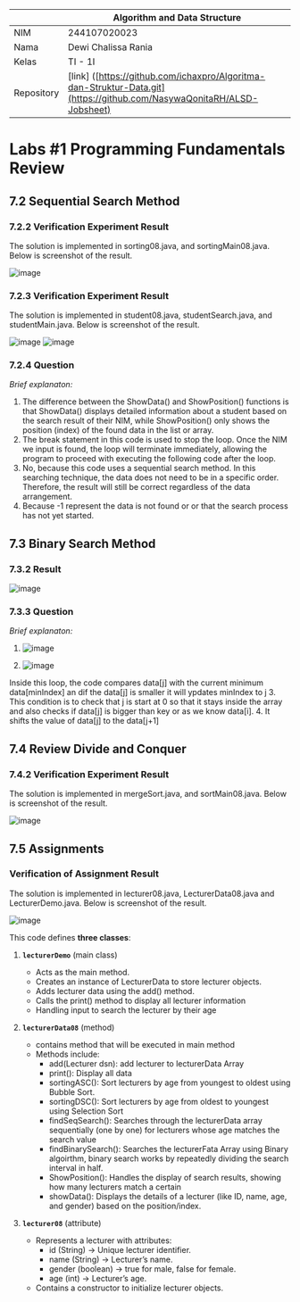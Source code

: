 |  | Algorithm and Data Structure |
|--|--|
| NIM |  244107020023|
| Nama |  Dewi Chalissa Rania |
| Kelas | TI - 1I |
| Repository | [link] ([https://github.com/ichaxpro/Algoritma-dan-Struktur-Data.git](https://github.com/NasywaQonitaRH/ALSD-Jobsheet) |

# Labs #1 Programming Fundamentals Review

## 7.2 Sequential Search Method
### 7.2.2 Verification Experiment Result
The solution is implemented in sorting08.java, and sortingMain08.java. Below is screenshot of the result.

![image](https://github.com/user-attachments/assets/85ebd1b5-1236-4d7c-91e4-f78773e7eca2)

### 7.2.3 Verification Experiment Result
The solution is implemented in student08.java, studentSearch.java, and studentMain.java. Below is screenshot of the result.

![image](https://github.com/user-attachments/assets/ae96a473-acf5-41ca-9bc2-95d6885bafb0)
![image](https://github.com/user-attachments/assets/49ca8081-2abb-4682-8d0c-c6a79037f75e)

### 7.2.4 Question
*Brief explanaton:* 
1. The difference between the ShowData() and ShowPosition() functions is that ShowData() displays detailed information about a student based on the search result of their NIM, while ShowPosition() only shows the position (index) of the found data in the list or array.
2. The break statement in this code is used to stop the loop. Once the NIM we input is found, the loop will terminate immediately, allowing the program to proceed with executing the following code after the loop.
3. No, because this code uses a sequential search method. In this searching technique, the data does not need to be in a specific order. Therefore, the result will still be correct regardless of the data arrangement.
4. Because -1 represent the data is not found or  or that the search process has not yet started.

## 7.3 Binary Search Method
### 7.3.2 Result
![image](https://github.com/user-attachments/assets/2cb81b8c-6ad4-46d7-8d5b-88bc1b098db7)
### 7.3.3 Question
*Brief explanaton:* 
1.  ![image](https://github.com/user-attachments/assets/3dda78c4-0f06-4b47-ae17-6eb88f229034)

2. ![image](https://github.com/user-attachments/assets/634b37a2-3b37-49fb-b462-b95961054ecb)

Inside this loop, the code compares data[j] with the current minimum data[minIndex] an dif the data[j] is smaller it will ypdates minIndex to j
3. This condition is to check that j is start at 0 so that it stays inside the array and also checks if data[j] is bigger than key or as we know data[i].
4. It shifts the value of data[j] to the data[j+1]

## 7.4 Review Divide and Conquer
### 7.4.2 Verification Experiment Result
The solution is implemented in mergeSort.java, and sortMain08.java. Below is screenshot of the result.

![image](https://github.com/user-attachments/assets/2ebb306b-8abb-400a-9cc9-07108b4b6464)

## 7.5 Assignments
### Verification of Assignment Result
The solution is implemented in lecturer08.java, LecturerData08.java and LecturerDemo.java. Below is screenshot of the result.

![image](https://github.com/user-attachments/assets/9fa59520-0136-42c9-93b2-1e0ba9314363)

This code defines **three classes**:  

1. **`lecturerDemo`** (main class)  
   - Acts as the main method.
   - Creates an instance of LecturerData to store lecturer objects.
   - Adds lecturer data using the add() method.
   - Calls the print() method to display all lecturer information
   - Handling input to search the lecturer by their age

2. **`lecturerData08`** (method)  
   - contains method that will be executed in main method
   - Methods include:
      - add(Lecturer dsn): add lecturer to lecturerData Array
      - print(): Display all data
      - sortingASC(): Sort lecturers by age from youngest to oldest using Bubble Sort.
      - sortingDSC(): Sort lecturers by age from oldest to youngest using Selection Sort
      - findSeqSearch(): Searches through the lecturerData array sequentially (one by one) for lecturers whose age matches the search value
      - findBinarySearch(): Searches the lecturerFata Array using Binary algoirthm, binary search works by repeatedly dividing the search interval in half.
      - ShowPosition(): Handles the display of search results, showing how many lecturers match a certain
      - showData(): Displays the details of a lecturer (like ID, name, age, and gender) based on   the position/index.
      
3. **`lecturer08`** (attribute)
   - Represents a lecturer with attributes:
      - id (String) → Unique lecturer identifier.
      - name (String) → Lecturer’s name.
      - gender (boolean) → true for male, false for female.
      - age (int) → Lecturer’s age.
   - Contains a constructor to initialize lecturer objects.

